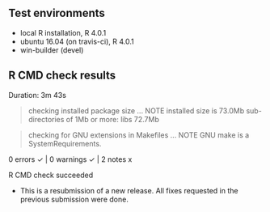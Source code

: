## Test environments
* local R installation, R 4.0.1
* ubuntu 16.04 (on travis-ci), R 4.0.1
* win-builder (devel)

## R CMD check results

Duration: 3m 43s

> checking installed package size ... NOTE
    installed size is 73.0Mb
    sub-directories of 1Mb or more:
      libs  72.7Mb

> checking for GNU extensions in Makefiles ... NOTE
  GNU make is a SystemRequirements.

0 errors ✓ | 0 warnings ✓ | 2 notes x

R CMD check succeeded

* This is a resubmission of a new release. All fixes requested in the previous submission were done.
